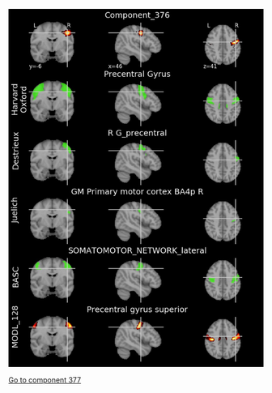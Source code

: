 


![376](preliminary/376.jpg "Component 376")

[Go to component 377](https://parietal-inria.github.io/MODL_atlas/1024/377 "Component 377")